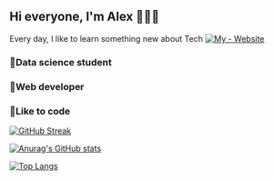 ## Hi everyone, I'm Alex 🔹🔷🔹

Every day, I like to learn something new about Tech
[![My - Website](https://img.shields.io/badge/My-Website-fa8334?style=for-the-badge)](https://alexmatt.onrender.com)
### 🔹Data science student
### 🔹Web developer
### 🔹Like to code

[![GitHub Streak](https://github-readme-streak-stats.herokuapp.com?user=alexmattyou&theme=react&hide_border=true&border_radius=2&card_width=1000)](https://git.io/streak-stats)

[![Anurag's GitHub stats](https://github-readme-stats.vercel.app/api?username=alexmattyou&theme=react&hide_border=true&border_radius=2&card_width=1000)](https://github.com/anuraghazra/github-readme-stats)

[![Top Langs](https://github-readme-stats.vercel.app/api/top-langs/?username=alexmattyou&theme=react&hide_border=true&border_radius=2&card_width=1000&size_weight=0.4&count_weight=0.6)](https://github.com/anuraghazra/github-readme-stats)
